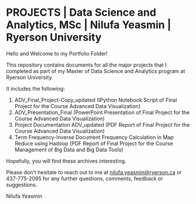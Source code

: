 # PROJECTS | Data Science and Analytics, MSc | Nilufa Yeasmin | Ryerson University

Hello and Welcome to my Portfolio Folder!

This repository contains documents for all the major projects that I completed as part of my Master of Data Science and Analytics program at Ryerson University.

It includes the following:
  1. ADV_Final_Project-Copy_updated (IPython Notebook Script of Final Project for the Course Advanced Data Visualization)
  2. ADV_Presentation_Final (PowerPoint Presentation of Final Project  for the Course Advanced Data Visualization)
  3. Project Documentation ADV_updated (PDF Report of Final Project for the Course Advanced Data Visualization)
  4. Term Frequency-Inverse Document Frequency Calculation in Map Reduce using Hadoop (PDF Report of Final Project for the Course       Management of Big Data and Big Data Tools)
  
 
 
Hopefully, you will find these archives interesting.
  
Please don't hesitate to reach out to me at nilufa.yeasmin@ryerson.ca or 437-775-2095 for any further questions, comments, feedback or suggestions.

Nilufa Yeasmin
